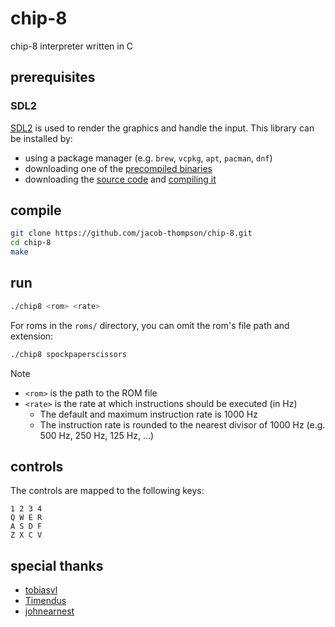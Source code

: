 # chip-8

chip-8 interpreter written in C

## prerequisites

### SDL2

[SDL2](https://www.libsdl.org/) is used to render the graphics and handle the input. This library can be installed by:
- using a package manager (e.g. `brew`, `vcpkg`, `apt`, `pacman`, `dnf`)
- downloading one of the [precompiled binaries](https://github.com/libsdl-org/SDL/releases/latest)
- downloading the [source code](https://github.com/libsdl-org/SDL) and [compiling it](https://wiki.libsdl.org/Installation)

## compile

```bash
git clone https://github.com/jacob-thompson/chip-8.git
cd chip-8
make
```

## run

```bash
./chip8 <rom> <rate>
```

For roms in the `roms/` directory, you can omit the rom's file path and extension:

```bash
./chip8 spockpaperscissors
```

> [!NOTE]
> - `<rom>` is the path to the ROM file
> - `<rate>` is the rate at which instructions should be executed (in Hz)
>   * The default and maximum instruction rate is 1000 Hz
>   * The instruction rate is rounded to the nearest divisor of 1000 Hz (e.g. 500 Hz, 250 Hz, 125 Hz, ...)

## controls

The controls are mapped to the following keys:

```
1 2 3 4
Q W E R
A S D F
Z X C V
```

## special thanks

- [tobiasvl](https://tobiasvl.github.io/blog/write-a-chip-8-emulator/)
- [Timendus](https://github.com/Timendus/chip8-test-suite)
- [johnearnest](https://johnearnest.github.io/chip8Archive/)

